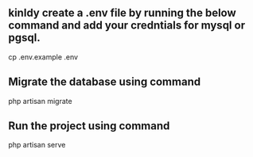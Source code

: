 ## kinldy create a .env file by running the below command and add your credntials for mysql or pgsql.

cp .env.example .env

## Migrate the database using command

php artisan migrate

## Run the project using command

php artisan serve
